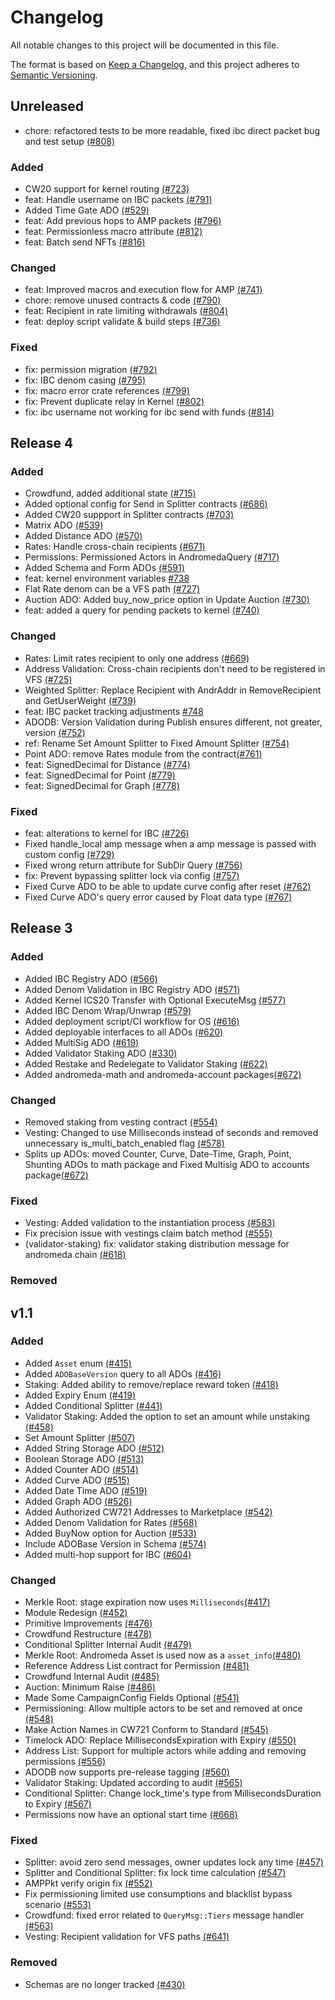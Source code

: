 # Changelog

All notable changes to this project will be documented in this file.

The format is based on [Keep a Changelog](https://keepachangelog.com/en/1.1.0/),
and this project adheres to [Semantic Versioning](https://semver.org/spec/v2.0.0.html).

## Unreleased

- chore: refactored tests to be more readable, fixed ibc direct packet bug and test setup [(#808)](https://github.com/andromedaprotocol/andromeda-core/pull/808)

### Added

- CW20 support for kernel routing [(#723)](https://github.com/andromedaprotocol/andromeda-core/pull/723)
- feat: Handle username on IBC packets [(#791)](https://github.com/andromedaprotocol/andromeda-core/pull/791)
- Added Time Gate ADO [(#529)](https://github.com/andromedaprotocol/andromeda-core/pull/529)
- feat: Add previous hops to AMP packets [(#796)](https://github.com/andromedaprotocol/andromeda-core/pull/796)
- feat: Permissionless macro attribute [(#812)](https://github.com/andromedaprotocol/andromeda-core/pull/812)
- feat: Batch send NFTs [(#816)](https://github.com/andromedaprotocol/andromeda-core/pull/816)

### Changed

- feat: Improved macros and execution flow for AMP [(#741)](https://github.com/andromedaprotocol/andromeda-core/pull/741)
- chore: remove unused contracts & code [(#790)](https://github.com/andromedaprotocol/andromeda-core/pull/790)
- feat: Recipient in rate limiting withdrawals [(#804)](https://github.com/andromedaprotocol/andromeda-core/pull/804)
- feat: deploy script validate & build steps [(#736)](https://github.com/andromedaprotocol/andromeda-core/pull/736)

### Fixed

- fix: permission migration [(#792)](https://github.com/andromedaprotocol/andromeda-core/pull/792)
- fix: IBC denom casing [(#795)](https://github.com/andromedaprotocol/andromeda-core/pull/795)
- fix: macro error crate references [(#799)](https://github.com/andromedaprotocol/andromeda-core/pull/799)
- fix: Prevent duplicate relay in Kernel [(#802)](https://github.com/andromedaprotocol/andromeda-core/pull/802)
- fix: ibc username not working for ibc send with funds [(#814)](https://github.com/andromedaprotocol/andromeda-core/pull/814)

## Release 4

### Added

- Crowdfund, added additional state [(#715)](https://github.com/andromedaprotocol/andromeda-core/pull/715)
- Added optional config for Send in Splitter contracts [(#686)](https://github.com/andromedaprotocol/andromeda-core/pull/686)
- Added CW20 suppport in Splitter contracts [(#703)](https://github.com/andromedaprotocol/andromeda-core/pull/703)
- Matrix ADO [(#539)](https://github.com/andromedaprotocol/andromeda-core/pull/539)
- Added Distance ADO [(#570)](https://github.com/andromedaprotocol/andromeda-core/pull/570)
- Rates: Handle cross-chain recipients [(#671)](https://github.com/andromedaprotocol/andromeda-core/pull/671)
- Permissions: Permissioned Actors in AndromedaQuery [(#717)](https://github.com/andromedaprotocol/andromeda-core/pull/717)
- Added Schema and Form ADOs [(#591)](https://github.com/andromedaprotocol/andromeda-core/pull/591)
- feat: kernel environment variables [#738](https://github.com/andromedaprotocol/andromeda-core/pull/738)
- Flat Rate denom can be a VFS path [(#727)](https://github.com/andromedaprotocol/andromeda-core/pull/727)
- Auction ADO: Added buy_now_price option in Update Auction [(#730)](https://github.com/andromedaprotocol/andromeda-core/pull/730)
- feat: added a query for pending packets to kernel [(#740)](https://github.com/andromedaprotocol/andromeda-core/pull/740)

### Changed

- Rates: Limit rates recipient to only one address [(#669)](https://github.com/andromedaprotocol/andromeda-core/pull/669)
- Address Validation: Cross-chain recipients don't need to be registered in VFS [(#725)](https://github.com/andromedaprotocol/andromeda-core/pull/725)
- Weighted Splitter: Replace Recipient with AndrAddr in RemoveRecipient and GetUserWeight [(#739)](https://github.com/andromedaprotocol/andromeda-core/pull/739)
- feat: IBC packet tracking adjustments [#748](https://github.com/andromedaprotocol/andromeda-core/pull/748)
- ADODB: Version Validation during Publish ensures different, not greater, version [(#752)](https://github.com/andromedaprotocol/andromeda-core/pull/752)
- ref: Rename Set Amount Splitter to Fixed Amount Splitter [(#754)](https://github.com/andromedaprotocol/andromeda-core/pull/754)
- Point ADO: remove Rates module from the contract[(#761)](https://github.com/andromedaprotocol/andromeda-core/pull/761)
- feat: SignedDecimal for Distance [(#774)](https://github.com/andromedaprotocol/andromeda-core/pull/774)
- feat: SignedDecimal for Point [(#779)](https://github.com/andromedaprotocol/andromeda-core/pull/779)
- feat: SignedDecimal for Graph [(#778)](https://github.com/andromedaprotocol/andromeda-core/pull/778)

### Fixed

- feat: alterations to kernel for IBC [(#726)](https://github.com/andromedaprotocol/andromeda-core/pull/726)
- Fixed handle_local amp message when a amp message is passed with custom config [(#729)](https://github.com/andromedaprotocol/andromeda-core/pull/729)
- Fixed wrong return attribute for SubDir Query [(#756)](https://github.com/andromedaprotocol/andromeda-core/pull/756)
- fix: Prevent bypassing splitter lock via config [(#757)](https://github.com/andromedaprotocol/andromeda-core/pull/757)
- Fixed Curve ADO to be able to update curve config after reset [(#762)](https://github.com/andromedaprotocol/andromeda-core/pull/762)
- Fixed Curve ADO's query error caused by Float data type [(#767)](https://github.com/andromedaprotocol/andromeda-core/pull/767)

## Release 3

### Added

- Added IBC Registry ADO [(#566)](https://github.com/andromedaprotocol/andromeda-core/pull/566)
- Added Denom Validation in IBC Registry ADO [(#571)](https://github.com/andromedaprotocol/andromeda-core/pull/571)
- Added Kernel ICS20 Transfer with Optional ExecuteMsg [(#577)](https://github.com/andromedaprotocol/andromeda-core/pull/577)
- Added IBC Denom Wrap/Unwrap [(#579)](https://github.com/andromedaprotocol/andromeda-core/pull/579)
- Added deployment script/CI workflow for OS [(#616)](https://github.com/andromedaprotocol/andromeda-core/pull/616)
- Added deployable interfaces to all ADOs [(#620)](https://github.com/andromedaprotocol/andromeda-core/pull/620)
- Added MultiSig ADO [(#619)](https://github.com/andromedaprotocol/andromeda-core/pull/619)
- Added Validator Staking ADO [(#330)](https://github.com/andromedaprotocol/andromeda-core/pull/330)
- Added Restake and Redelegate to Validator Staking [(#622)](https://github.com/andromedaprotocol/andromeda-core/pull/622)
- Added andromeda-math and andromeda-account packages[(#672)](https://github.com/andromedaprotocol/andromeda-core/pull/672)

### Changed

- Removed staking from vesting contract [(#554)](https://github.com/andromedaprotocol/andromeda-core/pull/554)
- Vesting: Changed to use Milliseconds instead of seconds and removed unnecessary is_multi_batch_enabled flag [(#578)](https://github.com/andromedaprotocol/andromeda-core/pull/578)
- Splits up ADOs: moved Counter, Curve, Date-Time, Graph, Point, Shunting ADOs to math package and Fixed Multisig ADO to accounts package[(#672)](https://github.com/andromedaprotocol/andromeda-core/pull/672)

### Fixed

- Vesting: Added validation to the instantiation process [(#583)](https://github.com/andromedaprotocol/andromeda-core/pull/583)
- Fix precision issue with vestings claim batch method [(#555)](https://github.com/andromedaprotocol/andromeda-core/pull/555)
- (validator-staking) fix: validator staking distribution message for andromeda chain [(#618)](https://github.com/andromedaprotocol/andromeda-core/pull/618)

### Removed

## v1.1

### Added

- Added `Asset` enum [(#415)](https://github.com/andromedaprotocol/andromeda-core/pull/415)
- Added `ADOBaseVersion` query to all ADOs [(#416)](https://github.com/andromedaprotocol/andromeda-core/pull/416)
- Staking: Added ability to remove/replace reward token [(#418)](https://github.com/andromedaprotocol/andromeda-core/pull/418)
- Added Expiry Enum [(#419)](https://github.com/andromedaprotocol/andromeda-core/pull/419)
- Added Conditional Splitter [(#441)](https://github.com/andromedaprotocol/andromeda-core/pull/441)
- Validator Staking: Added the option to set an amount while unstaking [(#458)](https://github.com/andromedaprotocol/andromeda-core/pull/458)
- Set Amount Splitter [(#507)](https://github.com/andromedaprotocol/andromeda-core/pull/507)
- Added String Storage ADO [(#512)](https://github.com/andromedaprotocol/andromeda-core/pull/512)
- Boolean Storage ADO [(#513)](https://github.com/andromedaprotocol/andromeda-core/pull/513)
- Added Counter ADO [(#514)](https://github.com/andromedaprotocol/andromeda-core/pull/514)
- Added Curve ADO [(#515)](https://github.com/andromedaprotocol/andromeda-core/pull/515)
- Added Date Time ADO [(#519)](https://github.com/andromedaprotocol/andromeda-core/pull/519)
- Added Graph ADO [(#526)](https://github.com/andromedaprotocol/andromeda-core/pull/526)
- Added Authorized CW721 Addresses to Marketplace [(#542)](https://github.com/andromedaprotocol/andromeda-core/pull/542)
- Added Denom Validation for Rates [(#568)](https://github.com/andromedaprotocol/andromeda-core/pull/568)
- Added BuyNow option for Auction [(#533)](https://github.com/andromedaprotocol/andromeda-core/pull/533)
- Include ADOBase Version in Schema [(#574)](https://github.com/andromedaprotocol/andromeda-core/pull/574)
- Added multi-hop support for IBC [(#604)](https://github.com/andromedaprotocol/andromeda-core/pull/604)

### Changed

- Merkle Root: stage expiration now uses `Milliseconds`[(#417)](https://github.com/andromedaprotocol/andromeda-core/pull/417)
- Module Redesign [(#452)](https://github.com/andromedaprotocol/andromeda-core/pull/452)
- Primitive Improvements [(#476)](https://github.com/andromedaprotocol/andromeda-core/pull/476)
- Crowdfund Restructure [(#478)](https://github.com/andromedaprotocol/andromeda-core/pull/478)
- Conditional Splitter Internal Audit [(#479)](https://github.com/andromedaprotocol/andromeda-core/pull/479)
- Merkle Root: Andromeda Asset is used now as a `asset_info`[(#480)](https://github.com/andromedaprotocol/andromeda-core/pull/480)
- Reference Address List contract for Permission [(#481)](https://github.com/andromedaprotocol/andromeda-core/pull/481)
- Crowdfund Internal Audit [(#485)](https://github.com/andromedaprotocol/andromeda-core/pull/485)
- Auction: Minimum Raise [(#486)](https://github.com/andromedaprotocol/andromeda-core/pull/486)
- Made Some CampaignConfig Fields Optional [(#541)](https://github.com/andromedaprotocol/andromeda-core/pull/541)
- Permissioning: Allow multiple actors to be set and removed at once [(#548)](https://github.com/andromedaprotocol/andromeda-core/pull/548)
- Make Action Names in CW721 Conform to Standard [(#545)](https://github.com/andromedaprotocol/andromeda-core/pull/545)
- Timelock ADO: Replace MillisecondsExpiration with Expiry [(#550)](https://github.com/andromedaprotocol/andromeda-core/pull/550)
- Address List: Support for multiple actors while adding and removing permissions [(#556)](https://github.com/andromedaprotocol/andromeda-core/pull/556)
- ADODB now supports pre-release tagging [(#560)](https://github.com/andromedaprotocol/andromeda-core/pull/560)
- Validator Staking: Updated according to audit [(#565)](https://github.com/andromedaprotocol/andromeda-core/pull/565)
- Conditional Splitter: Change lock_time's type from MillisecondsDuration to Expiry [(#567)](https://github.com/andromedaprotocol/andromeda-core/pull/567)
- Permissions now have an optional start time [(#668)](https://github.com/andromedaprotocol/andromeda-core/pull/668)

### Fixed

- Splitter: avoid zero send messages, owner updates lock any time [(#457)](https://github.com/andromedaprotocol/andromeda-core/pull/457)
- Splitter and Conditional Splitter: fix lock time calculation [(#547)](https://github.com/andromedaprotocol/andromeda-core/pull/547)
- AMPPkt verify origin fix [(#552)](https://github.com/andromedaprotocol/andromeda-core/pull/552)
- Fix permissioning limited use consumptions and blacklist bypass scenario [(#553)](https://github.com/andromedaprotocol/andromeda-core/pull/553)
- Crowdfund: fixed error related to `QueryMsg::Tiers` message handler [(#563)](https://github.com/andromedaprotocol/andromeda-core/pull/563)
- Vesting: Recipient validation for VFS paths [(#641)](https://github.com/andromedaprotocol/andromeda-core/pull/641)

### Removed

- Schemas are no longer tracked [(#430)](https://github.com/andromedaprotocol/andromeda-core/pull/430)
